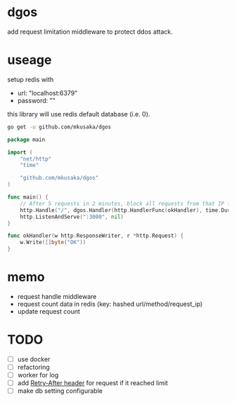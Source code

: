 # dgos
add request limitation middleware to protect ddos attack.

# useage

setup redis with
- url: "localhost:6379"
- password: ""

this library will use redis default database (i.e. 0).

```bash
go get -u github.com/mkusaka/dgos
```

```go
package main

import (
	"net/http"
	"time"

	"github.com/mkusaka/dgos"
)

func main() {
	// After 5 requests in 2 minutes, block all requests from that IP for 1 minute
	http.Handle("/", dgos.Handler(http.HandlerFunc(okHandler), time.Duration(60)*time.Second, time.Duration(120)*time.Second, 5))
	http.ListenAndServe(":3000", nil)
}

func okHandler(w http.ResponseWriter, r *http.Request) {
	w.Write([]byte("OK"))
}
```


# memo
- request handle middleware
- request count data in redis (key: hashed url/method/request_ip)
- update request count

# TODO
- [ ] use docker
- [ ] refactoring
- [ ] worker for log
- [ ] add [Retry-After header](https://developer.mozilla.org/en-US/docs/Web/HTTP/Headers/Retry-After) for request if it reached limit
- [ ] make db setting configurable

